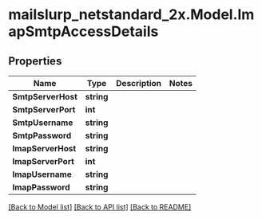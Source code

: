 # mailslurp_netstandard_2x.Model.ImapSmtpAccessDetails

## Properties

Name | Type | Description | Notes
------------ | ------------- | ------------- | -------------
**SmtpServerHost** | **string** |  | 
**SmtpServerPort** | **int** |  | 
**SmtpUsername** | **string** |  | 
**SmtpPassword** | **string** |  | 
**ImapServerHost** | **string** |  | 
**ImapServerPort** | **int** |  | 
**ImapUsername** | **string** |  | 
**ImapPassword** | **string** |  | 

[[Back to Model list]](../README#documentation-for-models) [[Back to API list]](../README#documentation-for-api-endpoints) [[Back to README]](../README)

